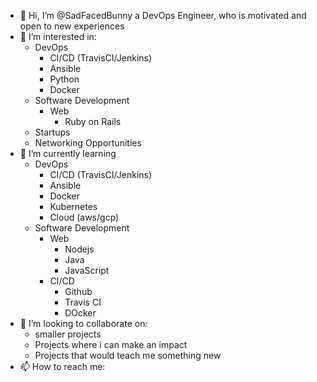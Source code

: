 - 👋 Hi, I’m @SadFacedBunny a DevOps Engineer, who is motivated and open to new experiences
- 👀 I’m interested in:
    - DevOps
        - CI/CD (TravisCI/Jenkins)
        - Ansible
        - Python
        - Docker
    - Software Development 
        - Web 
          - Ruby on Rails   
    - Startups
    - Networking Opportunities 
- 🌱 I’m currently learning
    - DevOps
        - CI/CD (TravisCI/Jenkins)
        - Ansible
        - Docker
        - Kubernetes
        - Cloud (aws/gcp)
    - Software Development 
        - Web 
          - Nodejs
          - Java
          - JavaScript
        - CI/CD
          - Github
          - Travis CI 
          - DOcker   
- 💞️ I’m looking to collaborate on:
    - smaller projects 
    - Projects where i can make an impact  
    - Projects that would teach me something new    
- 📫 How to reach me:
       

<!---
SadFacedBunny/SadFacedBunny is a ✨ special ✨ repository because its `README.md` (this file) appears on your GitHub profile.
You can click the Preview link to take a look at your changes.
--->
